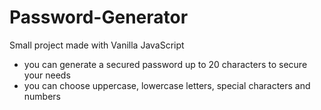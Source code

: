 # Password-Generator
Small project made with Vanilla JavaScript
 - you can generate a secured password up to 20 characters to secure your needs
 - you can choose uppercase, lowercase letters, special characters and numbers 
 
